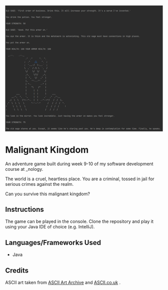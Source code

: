 ﻿![alt text](./readme_head.png)

# Malignant Kingdom

An adventure game built during week 9-10 of my software development course at _nology. 

The world is a cruel, heartless place. You are a criminal, tossed in jail for serious crimes against the realm.

Can you survive this malignant kingdom? 

## Instructions

The game can be played in the console. Clone the repository and play it using your Java IDE of choice (e.g. IntelliJ).

## Languages/Frameworks Used

* Java

## Credits

ASCII art taken from [ASCII Art Archive](https://www.asciiart.eu/) and [ASCII.co.uk](https://ascii.co.uk/art) .